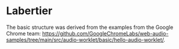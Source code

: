 # Labertier

The basic structure was derived from the examples from the Google Chrome team: <https://github.com/GoogleChromeLabs/web-audio-samples/tree/main/src/audio-worklet/basic/hello-audio-worklet/>.
